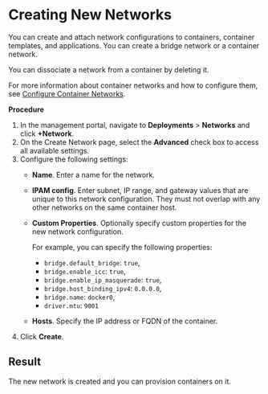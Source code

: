 # Creating New Networks #

You can create and attach network configurations to containers, container templates, and applications. You can create a bridge network or a container network. 

You can dissociate a network from a container by deleting it.

For more information about container networks and how to configure them, see [Configure Container Networks](../vic_vsphere_admin/container_networks.md).

**Procedure**

1. In the management portal, navigate to **Deployments** > **Networks** and click **+Network**.
2. On the Create Network page, select the **Advanced** check box to access all available settings.
2. Configure the following settings:
    - **Name**. Enter a name for the network.
    - **IPAM config**. Enter subnet, IP range, and gateway values that are unique to this network configuration. They must not overlap with any other networks on the same container host.
    - **Custom Properties**. Optionally specify custom properties for the new network configuration.
        
        For example, you can specify the following properties: 
        
        - `bridge.default_bridge`: `true`,
        - `bridge.enable_icc`: `true`,
        - `bridge.enable_ip_masquerade`: `true`,
        - `bridge.host_binding_ipv4`: `0.0.0.0`,
        - `bridge.name`: `docker0`,
        - `driver.mtu`: `9001`
       
    - **Hosts**. Specify the IP address or FQDN of the container.
3. Click **Create**.

## Result

The new network is created and you can provision containers on it.